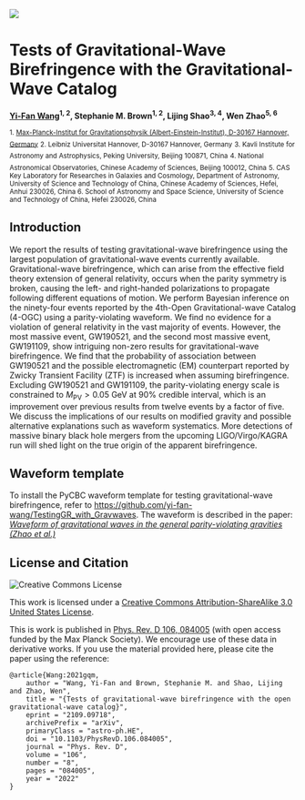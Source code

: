 [![](https://img.shields.io/badge/arxiv-2109.09718-red)](https://arxiv.org/abs/2109.09718) 

# Tests of Gravitational-Wave Birefringence with the Gravitational-Wave Catalog 
**[Yi-Fan Wang](https://yi-fan-wang.github.io)<sup>1, 2</sup>, Stephanie M. Brown<sup>1, 2</sup>, Lijing Shao<sup>3, 4</sup>, Wen Zhao<sup>5, 6</sup>**

 <sub>1. [Max-Planck-Institut for Gravitationsphysik (Albert-Einstein-Institut), D-30167 Hannover, Germany](http://www.aei.mpg.de/obs-rel-cos)</sub>
 <sub>2. Leibniz Universitat Hannover, D-30167 Hannover, Germany</sub>
 <sub>3. Kavli Institute for Astronomy and Astrophysics, Peking University, Beijing 100871, China</sub>
 <sub>4. National Astronomical Observatories, Chinese Academy of Sciences, Beijing 100012, China</sub>
 <sub>5. CAS Key Laboratory for Researches in Galaxies and Cosmology, Department of Astronomy, University of Science and Technology of China, Chinese Academy of Sciences, Hefei, Anhui 230026, China </sub>
 <sub>6. School of Astronomy and Space Science, University of Science and Technology of China, Hefei 230026, China </sub>
## Introduction ##

We report the results of testing gravitational-wave birefringence using the largest population of gravitational-wave events currently available. Gravitational-wave birefringence, which can arise from the effective field theory extension of general relativity, occurs when the parity symmetry is broken, causing the left- and right-handed polarizations to propagate following different equations of motion. We perform Bayesian inference on the ninety-four events reported by the 4th-Open Gravitational-wave Catalog (4-OGC) using a parity-violating waveform. We find no evidence for a violation of general relativity in the vast majority of events. However, the most massive event, GW190521, and the second most massive event, GW191109, show intriguing non-zero results for gravitational-wave birefringence. We find that the probability of association between GW190521 and the possible electromagnetic (EM) counterpart reported by Zwicky Transient Facility (ZTF) is increased when assuming birefringence. Excluding GW190521 and GW191109, the parity-violating energy scale is constrained to $M_\mathrm{PV} > 0.05$ GeV at $90\%$ credible interval, which is an improvement over previous results from twelve events by a factor of five. We discuss the implications of our results on modified gravity and possible alternative explanations such as waveform systematics. More detections of massive binary black hole mergers from the upcoming LIGO/Virgo/KAGRA run will shed light on the true origin of the apparent birefringence.

## Waveform template

To install the PyCBC waveform template for testing gravitational-wave birefringence, refer to https://github.com/yi-fan-wang/TestingGR_with_Gravwaves. The waveform is described in the paper: [*Waveform of gravitational waves in the general parity-violating gravities (Zhao et al.)*](https://journals.aps.org/prd/abstract/10.1103/PhysRevD.101.024002)

## License and Citation

![Creative Commons License](https://i.creativecommons.org/l/by-sa/3.0/us/88x31.png "Creative Commons License")

This work is licensed under a [Creative Commons Attribution-ShareAlike 3.0 United States License](http://creativecommons.org/licenses/by-sa/3.0/us/).

This is work is published in [Phys. Rev. D 106, 084005](https://journals.aps.org/prd/abstract/10.1103/PhysRevD.106.084005) (with open access funded by the Max Planck Society). We encourage use of these data in derivative works. If you use the material provided here, please cite the paper using the reference:

```
@article{Wang:2021gqm,
    author = "Wang, Yi-Fan and Brown, Stephanie M. and Shao, Lijing and Zhao, Wen",
    title = "{Tests of gravitational-wave birefringence with the open gravitational-wave catalog}",
    eprint = "2109.09718",
    archivePrefix = "arXiv",
    primaryClass = "astro-ph.HE",
    doi = "10.1103/PhysRevD.106.084005",
    journal = "Phys. Rev. D",
    volume = "106",
    number = "8",
    pages = "084005",
    year = "2022"
}
```

